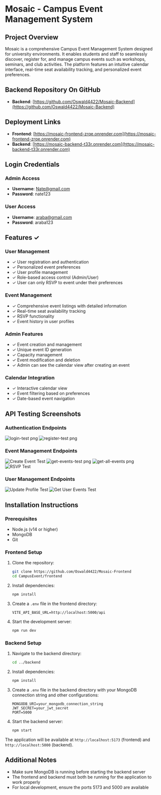 # Mosaic - Campus Event Management System

## Project Overview
Mosaic is a comprehensive Campus Event Management System designed for university environments. It enables students and staff to seamlessly discover, register for, and manage campus events such as workshops, seminars, and club activities. The platform features an intuitive calendar interface, real-time seat availability tracking, and personalized event preferences.

## Backend Repository On GitHub
- **Backend**: [https://github.com/Oswald4422/Mosaic-Backend](https://github.com/Oswald4422/Mosaic-Backend)



## Deployment Links
- **Frontend**: [https://mosaic-frontend-zrqe.onrender.com](https://mosaic-frontend-zrqe.onrender.com)
- **Backend**: [https://mosaic-backend-t33r.onrender.com](https://mosaic-backend-t33r.onrender.com)

## Login Credentials

### Admin Access
- **Username**: Nate@gmail.com
- **Password**: nate123

### User Access
- **Username**: araba@gmail.com
- **Password**: araba123




## Features ✓

### User Management
- ✓ User registration and authentication
- ✓ Personalized event preferences
- ✓ User profile management
- ✓ Role-based access control (Admin/User)
- ✓ User can only RSVP to event under their preferences

### Event Management
- ✓ Comprehensive event listings with detailed information
- ✓ Real-time seat availability tracking
- ✓ RSVP functionality
- ✓ Event history in user profiles

### Admin Features
- ✓ Event creation and management
- ✓ Unique event ID generation
- ✓ Capacity management
- ✓ Event modification and deletion
- ✓ Admin can see the calendar view after creating an event

### Calendar Integration
- ✓ Interactive calendar view
- ✓ Event filtering based on preferences
- ✓ Date-based event navigation




## API Testing Screenshots

### Authentication Endpoints
![login-test png](https://github.com/user-attachments/assets/588d513c-d45e-4b2e-bb18-7c55c4b833ec)
![register-test png](https://github.com/user-attachments/assets/977d236b-2106-442c-a8cd-d6ea617855b1)


### Event Management Endpoints
![Create Event Test](./public/images/api-tests/create-event-test.png)
![get-events-test png](https://github.com/user-attachments/assets/4e84d577-7fcf-4492-acf7-ad958ba01f23)
![get-all-events png](https://github.com/user-attachments/assets/de3cb870-0474-4c76-b182-d86f9e2defce)
![RSVP Test](./public/images/api-tests/rsvp-test.png)

### User Management Endpoints
![Update Profile Test](./public/images/api-tests/update-profile-test.png)
![Get User Events Test](./public/images/api-tests/user-events-test.png)




## Installation Instructions
### Prerequisites
- Node.js (v14 or higher)
- MongoDB
- Git

### Frontend Setup
1. Clone the repository:
   ```bash
   git clone https://github.com/Oswald4422/Mosaic-Frontend
   cd CampusEvent/frontend
   ```

2. Install dependencies:
   ```bash
   npm install
   ```

3. Create a `.env` file in the frontend directory:
   ```
   VITE_API_BASE_URL=http://localhost:5000/api
   ```

4. Start the development server:
   ```bash
   npm run dev
   ```


### Backend Setup
1. Navigate to the backend directory:
   ```bash
   cd ../backend
   ```

2. Install dependencies:
   ```bash
   npm install
   ```

3. Create a `.env` file in the backend directory with your MongoDB connection string and other configurations:
   ```
   MONGODB_URI=your_mongodb_connection_string
   JWT_SECRET=your_jwt_secret
   PORT=5000
   ```

4. Start the backend server:
   ```bash
   npm start
   ```

The application will be available at `http://localhost:5173` (frontend) and `http://localhost:5000` (backend).

## Additional Notes
- Make sure MongoDB is running before starting the backend server
- The frontend and backend must both be running for the application to work properly
- For local development, ensure the ports 5173 and 5000 are available
